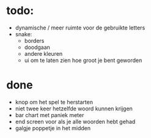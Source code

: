 # todo:

- dynamische / meer ruimte voor de gebruikte letters
- snake:
  - borders
  - doodgaan
  - andere kleuren
  - ui om te laten zien hoe groot je bent geworden

# done

- knop om het spel te herstarten
- niet twee keer hetzelfde woord kunnen krijgen
- bar chart met paniek meter
- end screen voor als je alle woorden hebt gehad
- galgje poppetje in het midden
